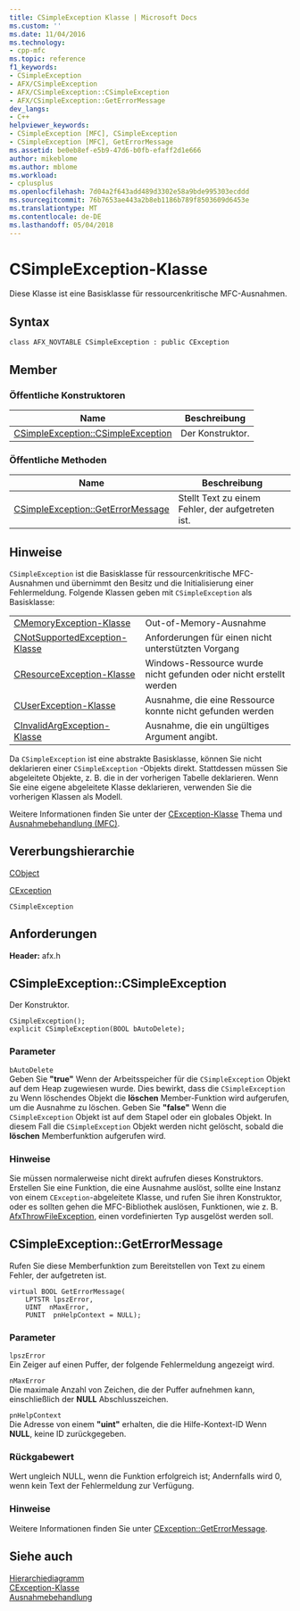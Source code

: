 ```yaml
---
title: CSimpleException Klasse | Microsoft Docs
ms.custom: ''
ms.date: 11/04/2016
ms.technology:
- cpp-mfc
ms.topic: reference
f1_keywords:
- CSimpleException
- AFX/CSimpleException
- AFX/CSimpleException::CSimpleException
- AFX/CSimpleException::GetErrorMessage
dev_langs:
- C++
helpviewer_keywords:
- CSimpleException [MFC], CSimpleException
- CSimpleException [MFC], GetErrorMessage
ms.assetid: be0eb8ef-e5b9-47d6-b0fb-efaff2d1e666
author: mikeblome
ms.author: mblome
ms.workload:
- cplusplus
ms.openlocfilehash: 7d04a2f643add489d3302e58a9bde995303ecddd
ms.sourcegitcommit: 76b7653ae443a2b8eb1186b789f8503609d6453e
ms.translationtype: MT
ms.contentlocale: de-DE
ms.lasthandoff: 05/04/2018
---
```

# <a name="csimpleexception-class"></a>CSimpleException-Klasse
Diese Klasse ist eine Basisklasse für ressourcenkritische MFC-Ausnahmen.  
  
## <a name="syntax"></a>Syntax  
  
```  
class AFX_NOVTABLE CSimpleException : public CException  
```  
  
## <a name="members"></a>Member  
  
### <a name="public-constructors"></a>Öffentliche Konstruktoren  
  
|Name|Beschreibung|  
|----------|-----------------|  
|[CSimpleException::CSimpleException](#csimpleexception)|Der Konstruktor.|  
  
### <a name="public-methods"></a>Öffentliche Methoden  
  
|Name|Beschreibung|  
|----------|-----------------|  
|[CSimpleException::GetErrorMessage](#geterrormessage)|Stellt Text zu einem Fehler, der aufgetreten ist.|  
  
## <a name="remarks"></a>Hinweise  
 `CSimpleException` ist die Basisklasse für ressourcenkritische MFC-Ausnahmen und übernimmt den Besitz und die Initialisierung einer Fehlermeldung. Folgende Klassen geben mit `CSimpleException` als Basisklasse:  
  
|||  
|-|-|  
|[CMemoryException-Klasse](../../mfc/reference/cmemoryexception-class.md)|Out-of-Memory-Ausnahme|  
|[CNotSupportedException-Klasse](../../mfc/reference/cnotsupportedexception-class.md)|Anforderungen für einen nicht unterstützten Vorgang|  
|[CResourceException-Klasse](../../mfc/reference/cresourceexception-class.md)|Windows-Ressource wurde nicht gefunden oder nicht erstellt werden|  
|[CUserException-Klasse](../../mfc/reference/cuserexception-class.md)|Ausnahme, die eine Ressource konnte nicht gefunden werden|  
|[CInvalidArgException-Klasse](../../mfc/reference/cinvalidargexception-class.md)|Ausnahme, die ein ungültiges Argument angibt.|  
  
 Da `CSimpleException` ist eine abstrakte Basisklasse, können Sie nicht deklarieren einer `CSimpleException` -Objekts direkt. Stattdessen müssen Sie abgeleitete Objekte, z. B. die in der vorherigen Tabelle deklarieren. Wenn Sie eine eigene abgeleitete Klasse deklarieren, verwenden Sie die vorherigen Klassen als Modell.  
  
 Weitere Informationen finden Sie unter der [CException-Klasse](../../mfc/reference/cexception-class.md) Thema und [Ausnahmebehandlung (MFC)](../../mfc/exception-handling-in-mfc.md).  
  
## <a name="inheritance-hierarchy"></a>Vererbungshierarchie  
 [CObject](../../mfc/reference/cobject-class.md)  
  
 [CException](../../mfc/reference/cexception-class.md)  
  
 `CSimpleException`  
  
## <a name="requirements"></a>Anforderungen  
 **Header:** afx.h  
  
##  <a name="csimpleexception"></a>  CSimpleException::CSimpleException  
 Der Konstruktor.  
  
```  
CSimpleException();  
explicit CSimpleException(BOOL bAutoDelete);
```  
  
### <a name="parameters"></a>Parameter  
 `bAutoDelete`  
 Geben Sie **"true"** Wenn der Arbeitsspeicher für die `CSimpleException` Objekt auf dem Heap zugewiesen wurde. Dies bewirkt, dass die `CSimpleException` zu Wenn löschendes Objekt die **löschen** Member-Funktion wird aufgerufen, um die Ausnahme zu löschen. Geben Sie **"false"** Wenn die `CSimpleException` Objekt ist auf dem Stapel oder ein globales Objekt. In diesem Fall die `CSimpleException` Objekt werden nicht gelöscht, sobald die **löschen** Memberfunktion aufgerufen wird.  
  
### <a name="remarks"></a>Hinweise  
 Sie müssen normalerweise nicht direkt aufrufen dieses Konstruktors. Erstellen Sie eine Funktion, die eine Ausnahme auslöst, sollte eine Instanz von einem `CException`-abgeleitete Klasse, und rufen Sie ihren Konstruktor, oder es sollten gehen die MFC-Bibliothek auslösen, Funktionen, wie z. B. [AfxThrowFileException](exception-processing.md#afxthrowfileexception), einen vordefinierten Typ ausgelöst werden soll.  
  
##  <a name="geterrormessage"></a>  CSimpleException::GetErrorMessage  
 Rufen Sie diese Memberfunktion zum Bereitstellen von Text zu einem Fehler, der aufgetreten ist.  
  
```  
virtual BOOL GetErrorMessage(
    LPTSTR lpszError,
    UINT  nMaxError,
    PUNIT  pnHelpContext = NULL);
```  
  
### <a name="parameters"></a>Parameter  
 `lpszError`  
 Ein Zeiger auf einen Puffer, der folgende Fehlermeldung angezeigt wird.  
  
 `nMaxError`  
 Die maximale Anzahl von Zeichen, die der Puffer aufnehmen kann, einschließlich der **NULL** Abschlusszeichen.  
  
 `pnHelpContext`  
 Die Adresse von einem **"uint"** erhalten, die die Hilfe-Kontext-ID Wenn **NULL**, keine ID zurückgegeben.  
  
### <a name="return-value"></a>Rückgabewert  
 Wert ungleich NULL, wenn die Funktion erfolgreich ist; Andernfalls wird 0, wenn kein Text der Fehlermeldung zur Verfügung.  
  
### <a name="remarks"></a>Hinweise  
 Weitere Informationen finden Sie unter [CException::GetErrorMessage](../../mfc/reference/cfileexception-class.md#geterrormessage).  
  
## <a name="see-also"></a>Siehe auch  
 [Hierarchiediagramm](../../mfc/hierarchy-chart.md)   
 [CException-Klasse](../../mfc/reference/cexception-class.md)   
 [Ausnahmebehandlung](../../mfc/exception-handling-in-mfc.md)



